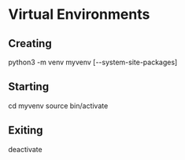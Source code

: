 # Virtual Environments

## Creating
python3 -m venv myvenv [--system-site-packages]

## Starting
cd myvenv
source bin/activate

## Exiting
deactivate

